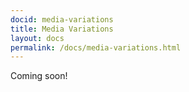```yaml
---
docid: media-variations
title: Media Variations
layout: docs
permalink: /docs/media-variations.html
---
```


Coming soon!
